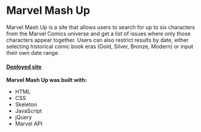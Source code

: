 # Marvel Mash Up

Marvel Mash Up is a site that allows users to search for up to six characters from the Marvel Comics universe and get a list of issues where only those characters appear together. Users can also restrict results by date, either selecting historical comic book eras (Gold, Silver, Bronze, Modern) or input their own date range.

#### [Deployed site](https://isaacmillercodes.github.io/MarvelMashUp/)

**Marvel Mash Up was built with:**

* HTML
* CSS
* Skeleton
* JavaScript
* jQuery
* Marvel API
